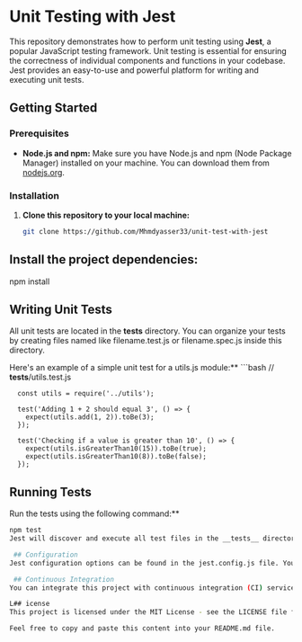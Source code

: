 # Unit Testing with Jest

This repository demonstrates how to perform unit testing using **Jest**, a popular JavaScript testing framework. Unit testing is essential for ensuring the correctness of individual components and functions in your codebase. Jest provides an easy-to-use and powerful platform for writing and executing unit tests.

## Getting Started

### Prerequisites

- **Node.js and npm:** Make sure you have Node.js and npm (Node Package Manager) installed on your machine. You can download them from [nodejs.org](https://nodejs.org/).

### Installation

1. **Clone this repository to your local machine:**
   ```bash
   git clone https://github.com/Mhmdyasser33/unit-test-with-jest

## Install the project dependencies: 
npm install 

## Writing Unit Tests
All unit tests are located in the __tests__ directory. You can organize your tests by creating files named like filename.test.js or filename.spec.js inside this directory.

Here's an example of a simple unit test for a utils.js module:**
      ```bash
      // __tests__/utils.test.js
      
      const utils = require('../utils');
      
      test('Adding 1 + 2 should equal 3', () => {
        expect(utils.add(1, 2)).toBe(3);
      });
      
      test('Checking if a value is greater than 10', () => {
        expect(utils.isGreaterThan10(15)).toBe(true);
        expect(utils.isGreaterThan10(8)).toBe(false);
      });
  ## Running Tests
 Run the tests using the following command:**
   ```bash
   npm test
   Jest will discover and execute all test files in the __tests__ directory and provide you with the test results.
   
    ## Configuration
   Jest configuration options can be found in the jest.config.js file. You can customize settings such as test environment, test match patterns, and more in this file.
   
    ## Continuous Integration
   You can integrate this project with continuous integration (CI) services like Travis CI, GitHub Actions, or CircleCI to automatically run tests on every push or pull request.
   
   L## icense
   This project is licensed under the MIT License - see the LICENSE file for details.
   
   Feel free to copy and paste this content into your README.md file.

